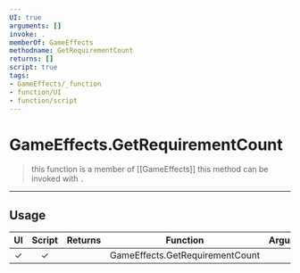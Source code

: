 ```yaml
---
UI: true
arguments: []
invoke: .
memberOf: GameEffects
methodname: GetRequirementCount
returns: []
script: true
tags:
- GameEffects/_function
- function/UI
- function/script
---
```

# GameEffects.GetRequirementCount
> this function is a member of [[GameEffects]]
> this method can be invoked with `.`
-----
## Usage
|  UI | Script | Returns | Function | Arguments |
|:---:|:------:|-------:|:--------:|:---------|
|✓|✓||GameEffects.GetRequirementCount||
